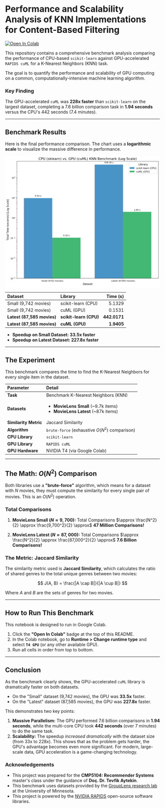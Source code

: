 # Performance and Scalability Analysis of KNN Implementations for Content-Based Filtering

[![Open In Colab](https://colab.research.google.com/assets/colab-badge.svg)](https://colab.research.google.com/drive/14pI2VEV_hNfg9kMWgu_27Qnnhqb0RyvU?usp=sharing)

This repository contains a comprehensive benchmark analysis comparing the performance of CPU-based `scikit-learn` against GPU-accelerated `RAPIDS cuML` for a K-Nearest Neighbors (KNN) task.

The goal is to quantify the performance and scalability of GPU computing on a common, computationally-intensive machine learning algorithm.

### Key Finding

The GPU-accelerated `cuML` was **228x faster** than `scikit-learn` on the largest dataset, completing a 7.6 billion comparison task in **1.94 seconds** versus the CPU's 442 seconds (7.4 minutes).

---

## Benchmark Results

Here is the final performance comparison. The chart uses a **logarithmic scale** to visualize the massive difference in performance.

<p align="center">
  <img src="benchmark_output.png" alt="Benchmark Results Chart" width="700"/>
</p>

| Dataset | Library | Time (s) |
| :--- | :--- | ---:|
| Small (9,742 movies) | scikit-learn (CPU) | 5.1329 |
| Small (9,742 movies) | cuML (GPU) | 0.1531 |
| **Latest (87,585 movies)** | **scikit-learn (CPU)** | **442.0171** |
| **Latest (87,585 movies)** | **cuML (GPU)** | **1.9405** |

* **Speedup on Small Dataset: 33.5x faster**
* **Speedup on Latest Dataset: 227.8x faster**

---

## The Experiment

This benchmark compares the time to find the K-Nearest Neighbors for every single item in the dataset.

| Parameter | Detail |
| :--- | :--- |
| **Task** | Benchmark K-Nearest Neighbors (KNN) |
| **Datasets** | <ul><li>**MovieLens Small** (~9.7k items)</li><li>**MovieLens Latest** (~87k items)</li></ul> |
| **Similarity Metric** | Jaccard Similarity |
| **Algorithm** | `brute-force` (exhaustive $O(N^2)$ comparison) |
| **CPU Library** | `scikit-learn` |
| **GPU Library** | `RAPIDS cuML` |
| **GPU Hardware** | NVIDIA T4 (via Google Colab) |

---

## The Math: $O(N^2)$ Comparison

Both libraries use a **"brute-force"** algorithm, which means for a dataset with $N$ movies, they must compute the similarity for every single pair of movies. This is an $O(N^2)$ operation.

### Total Comparisons
1.  **MovieLens Small ($N \approx 9,700$):**
    Total Comparisons $\approx \frac{N^2}{2} \approx \frac{9,700^2}{2} \approx$ **47 Million Comparisons!**

2.  **MovieLens Latest ($N \approx 87,000$):**
    Total Comparisons $\approx \frac{N^2}{2} \approx \frac{87,000^2}{2} \approx$ **7.6 Billion Comparisons!**

### The Metric: Jaccard Similarity
The similarity metric used is **Jaccard Similarity**, which calculates the ratio of shared genres to the total unique genres between two movies:

$$ J(A, B) = \frac{|A \cap B|}{|A \cup B|} $$

Where $A$ and $B$ are the sets of genres for two movies.

---

## How to Run This Benchmark

This notebook is designed to run in Google Colab.

1.  Click the **"Open In Colab"** badge at the top of this README.
2.  In the Colab notebook, go to **Runtime > Change runtime type** and select **`T4 GPU`** (or any other available GPU).
3.  Run all cells in order from top to bottom.

---

## Conclusion

As the benchmark clearly shows, the GPU-accelerated `cuML` library is dramatically faster on both datasets.

* On the "Small" dataset (9,742 movies), the GPU was **33.5x** faster.
* On the "Latest" dataset (87,585 movies), the GPU was **227.8x** faster.

This demonstrates two key points:
1.  **Massive Parallelism:** The GPU performed 7.6 billion comparisons in **1.94 seconds**, while the multi-core CPU took **442 seconds** (over 7 minutes) to do the same task.
2.  **Scalability:** The speedup *increased dramatically* with the dataset size (from 33x to 228x). This shows that as the problem gets harder, the GPU's advantage becomes even more significant. For modern, large-scale data, GPU acceleration is a game-changing technology.

### Acknowledgements
* This project was prepared for the **CMP5104: Recommender Systems** master's class under the guidance of **Doç. Dr. Tevfik Aytekin**.
* This benchmark uses datasets provided by the [GroupLens research lab](https://grouplens.org/datasets/movielens/) at the University of Minnesota.
* This project is powered by the [NVIDIA RAPIDS](https://rapids.ai/) open-source software libraries.
